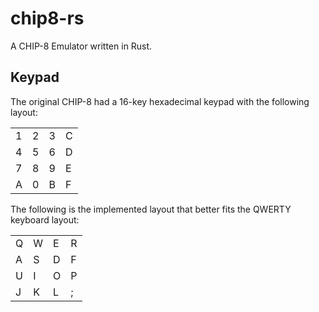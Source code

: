 # chip8-rs

A CHIP-8 Emulator written in Rust.

## Keypad

The original CHIP-8 had a 16-key hexadecimal keypad with the following layout:

|   |   |   |   |
|---|---|---|---|
| 1 | 2 | 3 | C |
| 4 | 5 | 6 | D |
| 7 | 8 | 9 | E |
| A | 0 | B | F |

The following is the implemented layout that better fits the QWERTY keyboard layout:

|   |   |   |   |
|---|---|---|---|
| Q | W | E | R |
| A | S | D | F |
| U | I | O | P |
| J | K | L | ; |


